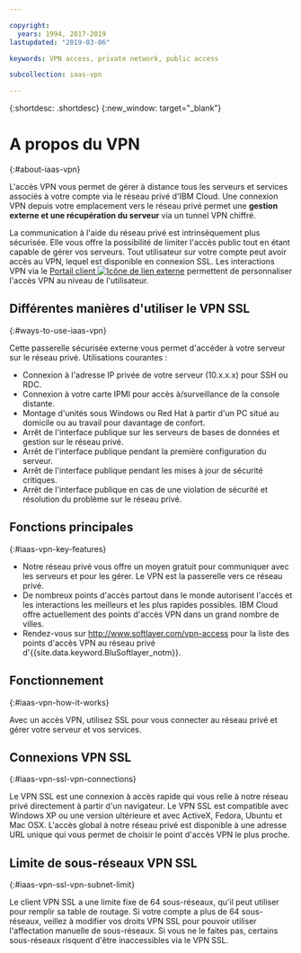 ```yaml
---

copyright:
  years: 1994, 2017-2019
lastupdated: "2019-03-06"

keywords: VPN access, private network, public access

subcollection: iaas-vpn

---
```


{:shortdesc: .shortdesc}
{:new_window: target="_blank"}

# A propos du VPN
{:#about-iaas-vpn}

L'accès VPN vous permet de gérer à distance tous les serveurs et services associés à votre compte via le réseau privé d'IBM Cloud. Une connexion VPN depuis votre emplacement vers le réseau privé permet une **gestion externe et une récupération du serveur** via un tunnel VPN chiffré.

La communication à l'aide du réseau privé est intrinsèquement plus sécurisée. Elle vous offre la possibilité de limiter l'accès public tout en étant capable de gérer vos serveurs. Tout utilisateur sur votre compte peut avoir accès au VPN, lequel est disponible en connexion SSL. Les interactions VPN via le [Portail client ![Icône de lien externe](../../icons/launch-glyph.svg "Icône de lien externe")](https://control.softlayer.com/) permettent de personnaliser l'accès VPN au niveau de l'utilisateur.

## Différentes manières d'utiliser le VPN SSL
{:#ways-to-use-iaas-vpn}

Cette passerelle sécurisée externe vous permet d'accéder à votre serveur sur le réseau privé. Utilisations courantes :

* Connexion à l'adresse IP privée de votre serveur (10.x.x.x) pour SSH ou RDC.
* Connexion à votre carte IPMI pour accès à/surveillance de la console distante.
* Montage d'unités sous Windows ou Red Hat à partir d'un PC situé au domicile ou au travail pour davantage de confort.
* Arrêt de l'interface publique sur les serveurs de bases de données et gestion sur le réseau privé.
* Arrêt de l'interface publique pendant la première configuration du serveur.
* Arrêt de l'interface publique pendant les mises à jour de sécurité critiques.
* Arrêt de l'interface publique en cas de une violation de sécurité et résolution du problème sur le réseau privé.

## Fonctions principales
{:#iaas-vpn-key-features}

 * Notre réseau privé vous offre un moyen gratuit pour communiquer avec les serveurs et pour les gérer. Le VPN est la passerelle vers ce réseau privé.
 * De nombreux points d'accès partout dans le monde autorisent l'accès et les interactions les meilleurs et les plus rapides possibles. IBM Cloud offre actuellement des points d'accès VPN dans un grand nombre de villes.
 * Rendez-vous sur http://www.softlayer.com/vpn-access pour la liste des points d'accès VPN au réseau privé d'{{site.data.keyword.BluSoftlayer_notm}}.

## Fonctionnement
{:#iaas-vpn-how-it-works}

Avec un accès VPN, utilisez SSL pour vous connecter au réseau privé et gérer votre serveur et vos services. 

## Connexions VPN SSL
{:#iaas-vpn-ssl-vpn-connections}

Le VPN SSL est une connexion à accès rapide qui vous relie à notre réseau privé directement à partir d'un navigateur. Le VPN SSL est compatible avec Windows XP ou une version ultérieure et avec ActiveX, Fedora, Ubuntu et Mac OSX. L'accès global à notre réseau privé est disponible à une adresse URL unique qui vous permet de choisir le point d'accès VPN le plus proche.

## Limite de sous-réseaux VPN SSL
{:#iaas-vpn-ssl-vpn-subnet-limit}

Le client VPN SSL a une limite fixe de 64 sous-réseaux, qu'il peut utiliser pour remplir sa table de routage. Si votre compte a plus de 64 sous-réseaux, veillez à modifier vos droits VPN SSL pour pouvoir utiliser l'affectation manuelle de sous-réseaux. Si vous ne le faites pas, certains sous-réseaux risquent d'être inaccessibles via le VPN SSL.
